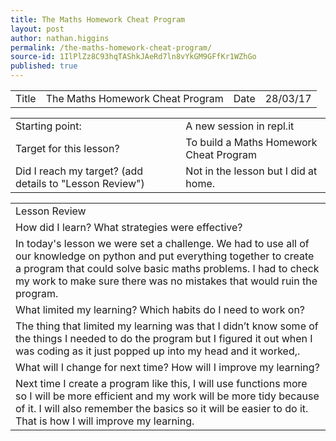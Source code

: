 ```yaml
---
title: The Maths Homework Cheat Program
layout: post
author: nathan.higgins
permalink: /the-maths-homework-cheat-program/
source-id: 1IlPlZz8C93hqTAShkJAeRd7ln8vYkGM9GFfKr1WZhGo
published: true
---
```

<table>
  <tr>
    <td>Title</td>
    <td>The Maths Homework Cheat Program</td>
    <td>Date</td>
    <td>28/03/17</td>
  </tr>
</table>


<table>
  <tr>
    <td>Starting point:</td>
    <td>A new session in repl.it</td>
  </tr>
  <tr>
    <td>Target for this lesson?</td>
    <td>To build a Maths Homework Cheat Program</td>
  </tr>
  <tr>
    <td>Did I reach my target? 
(add details to "Lesson Review")</td>
    <td> Not in the lesson but I did at home.</td>
  </tr>
</table>


<table>
  <tr>
    <td>Lesson Review</td>
  </tr>
  <tr>
    <td>How did I learn? What strategies were effective? </td>
  </tr>
  <tr>
    <td>In today's lesson we were set a challenge. We had to use all of our knowledge on python and put everything together to create a program that could solve basic maths problems. I had to check my work to make sure there was no mistakes that would ruin the program.</td>
  </tr>
  <tr>
    <td>What limited my learning? Which habits do I need to work on? </td>
  </tr>
  <tr>
    <td>The thing that limited my learning was that I didn’t know some of the things I needed to do the program but I figured it out when I was coding as it just popped up into my head and it worked,.</td>
  </tr>
  <tr>
    <td>What will I change for next time? How will I improve my learning?</td>
  </tr>
  <tr>
    <td>Next time I create a program like this, I will use functions more so I will be more efficient and my work will be more tidy because of it. I will also remember the basics so it will be easier to do it. That is how I will improve my learning. </td>
  </tr>
</table>


